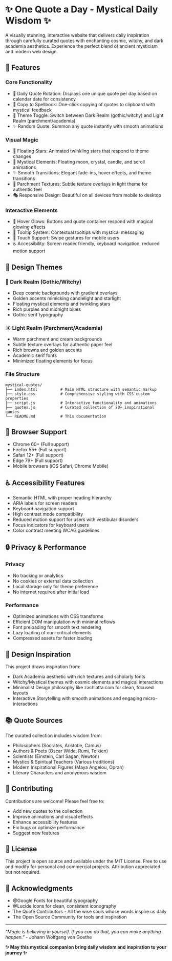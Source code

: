# ✨ One Quote a Day - Mystical Daily Wisdom ✨  

A visually stunning, interactive website that delivers daily inspiration through carefully curated quotes with enchanting cosmic, witchy, and dark academia aesthetics. Experience the perfect blend of ancient mysticism and modern web design.  
  
## 🌟 Features

### Core Functionality
- 📅 Daily Quote Rotation: Displays one unique quote per day based on calendar date for consistency
- 🔮 Copy to Spellbook: One-click copying of quotes to clipboard with mystical feedback
- 🌙 Theme Toggle: Switch between Dark Realm (gothic/witchy) and Light Realm (parchment/academia)
- ✨ Random Quote: Summon any quote instantly with smooth animations

### Visual Magic
- 🌌 Floating Stars: Animated twinkling stars that respond to theme changes
- 🔮 Mystical Elements: Floating moon, crystal, candle, and scroll animations
- ✨ Smooth Transitions: Elegant fade-ins, hover effects, and theme transitions
- 📜 Parchment Textures: Subtle texture overlays in light theme for authentic feel
- 🎭 Responsive Design: Beautiful on all devices from mobile to desktop

### Interactive Elements
- 💫 Hover Glows: Buttons and quote container respond with magical glowing effects
- 🌟 Tooltip System: Contextual tooltips with mystical messaging
- 📱 Touch Support: Swipe gestures for mobile users
- ♿ Accessibility: Screen reader friendly, keyboard navigation, reduced motion support

## 🎨 Design Themes

### 🌙 Dark Realm (Gothic/Witchy)
- Deep cosmic backgrounds with gradient overlays
- Golden accents mimicking candlelight and starlight
- Floating mystical elements and twinkling stars
- Rich purples and midnight blues
- Gothic serif typography

### ☀️ Light Realm (Parchment/Academia)
- Warm parchment and cream backgrounds
- Subtle texture overlays for authentic paper feel
- Rich browns and golden accents
- Academic serif fonts
- Minimized floating elements for focus

### File Structure
```
mystical-quotes/
├── index.html          # Main HTML structure with semantic markup
├── style.css           # Comprehensive styling with CSS custom properties
├── script.js           # Interactive functionality and animations
├── quotes.js           # Curated collection of 70+ inspirational quotes
└── README.md           # This documentation
```

## 📱 Browser Support

- Chrome 60+ (Full support)
- Firefox 55+ (Full support)
- Safari 12+ (Full support)
- Edge 79+ (Full support)
- Mobile browsers (iOS Safari, Chrome Mobile)

## ♿ Accessibility Features

- Semantic HTML with proper heading hierarchy
- ARIA labels for screen readers
- Keyboard navigation support
- High contrast mode compatibility
- Reduced motion support for users with vestibular disorders
- Focus indicators for keyboard users
- Color contrast meeting WCAG guidelines

## 🔒 Privacy & Performance

### Privacy
- No tracking or analytics
- No cookies or external data collection
- Local storage only for theme preference
- No internet required after initial load

### Performance
- Optimized animations with CSS transforms
- Efficient DOM manipulation with minimal reflows
- Font preloading for smooth text rendering
- Lazy loading of non-critical elements 
- Compressed assets for faster loading

## 🎨 Design Inspiration

This project draws inspiration from:
- Dark Academia aesthetic with rich textures and scholarly fonts
- Witchy/Mystical themes with cosmic elements and magical interactions
- Minimalist Design philosophy like zachlatta.com for clean, focused layouts
- Interactive Storytelling with smooth animations and engaging micro-interactions

## 📚 Quote Sources

The curated collection includes wisdom from:
- Philosophers (Socrates, Aristotle, Camus)
- Authors & Poets (Oscar Wilde, Rumi, Tolkien)
- Scientists (Einstein, Carl Sagan, Newton)
- Mystics & Spiritual Teachers (Various traditions)
- Modern Inspirational Figures (Maya Angelou, Oprah)
- Literary Characters and anonymous wisdom

## 🤝 Contributing

Contributions are welcome! Please feel free to:
- Add new quotes to the collection
- Improve animations and visual effects
- Enhance accessibility features
- Fix bugs or optimize performance
- Suggest new features

## 📜 License

This project is open source and available under the MIT License. Free to use and modify for personal and commercial projects. Attribution appreciated but not required.

## 🙏 Acknowledgments

- @Google Fonts for beautiful typography
- @Lucide Icons for clean, consistent iconography
- The Quote Contributors - All the wise souls whose words inspire us daily
- The Open Source Community for tools and inspiration

---

*"Magic is believing in yourself. If you can do that, you can make anything happen."* - Johann Wolfgang von Goethe

**✨ May this mystical companion bring daily wisdom and inspiration to your journey ✨**
